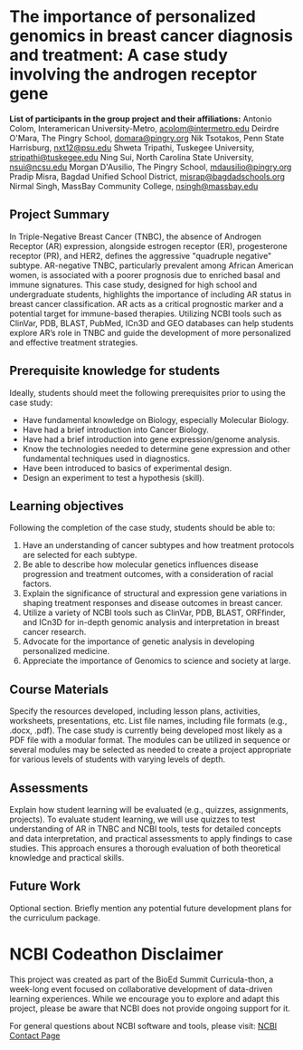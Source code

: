 # The importance of personalized genomics in breast cancer diagnosis and treatment: A case study involving the androgen receptor gene

**List of participants in the group project and their affiliations:**
Antonio Colom, Interamerican University-Metro, acolom@intermetro.edu
Deirdre O'Mara, The Pingry School, domara@pingry.org
Nik Tsotakos, Penn State Harrisburg, nxt12@psu.edu
Shweta Tripathi, Tuskegee University, stripathi@tuskegee.edu
Ning Sui, North Carolina State University, nsui@ncsu.edu
Morgan D'Ausilio, The Pingry School, mdausilio@pingry.org
Pradip Misra, Bagdad Unified School District, misrap@bagdadschools.org
Nirmal Singh, MassBay Community College, nsingh@massbay.edu


## Project Summary
In Triple-Negative Breast Cancer (TNBC), the absence of Androgen Receptor (AR) expression, alongside estrogen receptor (ER), progesterone receptor (PR), and HER2, defines the aggressive "quadruple negative" subtype. AR-negative TNBC, particularly prevalent among African American women, is associated with a poorer prognosis due to enriched basal and immune signatures. This case study, designed for high school and undergraduate students, highlights the importance of including AR status in breast cancer classification. AR acts as a critical prognostic marker and a potential target for immune-based therapies. Utilizing NCBI tools such as ClinVar, PDB, BLAST, PubMed, ICn3D and GEO databases can help students explore AR’s role in TNBC and guide the development of more personalized and effective treatment strategies.


## Prerequisite knowledge for students
Ideally, students should meet the following prerequisites prior to using the case study: 
- Have fundamental knowledge on Biology, especially Molecular Biology.
- Have had a brief introduction into Cancer Biology.
- Have had a brief introduction into gene expression/genome analysis.
- Know the technologies needed to determine gene expression and other fundamental techniques used in diagnostics.
- Have been introduced to basics of experimental design.
- Design an experiment to test a hypothesis (skill).

## Learning objectives
Following the completion of the case study, students should be able to: 
1. Have an understanding of cancer subtypes and how treatment protocols are selected for each subtype.
2. Be able to describe how molecular genetics influences disease progression and treatment outcomes, with a consideration of racial factors.
3. Explain the significance of structural and expression gene variations in shaping treatment responses and disease outcomes in breast cancer.
4. Utilize a variety of NCBI tools such as ClinVar, PDB, BLAST, ORFfinder, and ICn3D for in-depth genomic analysis and interpretation in breast cancer research.
5. Advocate for the importance of genetic analysis in developing personalized medicine.
6. Appreciate the importance of Genomics to science and society at large.

## Course Materials
Specify the resources developed, including lesson plans, activities, worksheets, presentations, etc. List file names, including file formats (e.g., .docx, .pdf).
The case study is currently being developed most likely as a PDF file with a modular format. The modules can be utilized in sequence or several modules may be selected as needed to create a project appropriate for various levels of students with varying levels of depth.  

## Assessments
Explain how student learning will be evaluated (e.g., quizzes, assignments, projects).
To evaluate student learning, we will use quizzes to test understanding of AR in TNBC and NCBI tools, tests for detailed concepts and data interpretation, and practical assessments to apply findings to case studies. This approach ensures a thorough evaluation of both theoretical knowledge and practical skills.

## Future Work
Optional section. Briefly mention any potential future development plans for the curriculum package.

# NCBI Codeathon Disclaimer
This project was created as part of the BioEd Summit Curricula-thon, a week-long event focused on collaborative development of data-driven learning experiences. While we encourage you to explore and adapt this project, please be aware that NCBI does not provide ongoing support for it.

For general questions about NCBI software and tools, please visit: [NCBI Contact Page](https://www.ncbi.nlm.nih.gov/home/about/contact/)

